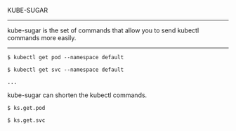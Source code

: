 KUBE-SUGAR

---

kube-sugar is the set of commands that allow you to send kubectl commands more easily.

---

```
$ kubectl get pod --namespace default

$ kubectl get svc --namespace default

...
```

kube-sugar can shorten the kubectl commands.

```
$ ks.get.pod

$ ks.get.svc

```

